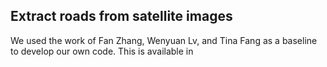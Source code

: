 ## Extract roads from satellite images

We used the work of Fan Zhang, Wenyuan Lv, and Tina Fang as a baseline to develop our own code. This is available in


